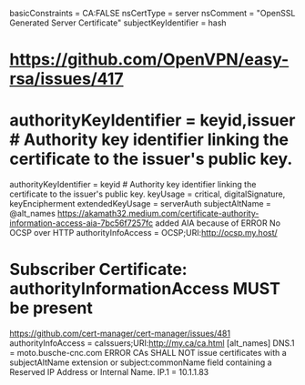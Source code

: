 basicConstraints = CA:FALSE
nsCertType = server
nsComment = "OpenSSL Generated Server Certificate"
subjectKeyIdentifier = hash
# https://github.com/OpenVPN/easy-rsa/issues/417
# authorityKeyIdentifier = keyid,issuer                       # Authority key identifier linking the certificate to the issuer's public key.
authorityKeyIdentifier = keyid                       # Authority key identifier linking the certificate to the issuer's public key.
keyUsage = critical, digitalSignature, keyEncipherment
extendedKeyUsage = serverAuth
subjectAltName = @alt_names
https://akamath32.medium.com/certificate-authority-information-access-aia-7bc56f7257fc
added AIA because of ERROR	No OCSP over HTTP
authorityInfoAccess = OCSP;URI:http://ocsp.my.host/
# Subscriber Certificate: authorityInformationAccess MUST be present
https://github.com/cert-manager/cert-manager/issues/481
authorityInfoAccess = caIssuers;URI:http://my.ca/ca.html
[alt_names]
DNS.1 = moto.busche-cnc.com
ERROR	CAs SHALL NOT issue certificates with a subjectAltName extension or subject:commonName field containing a Reserved IP Address or Internal Name.
IP.1 = 10.1.1.83
